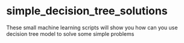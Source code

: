 # simple_decision_tree_solutions
These small machine learning scripts will show you how can you use decision tree model to solve some simple problems
